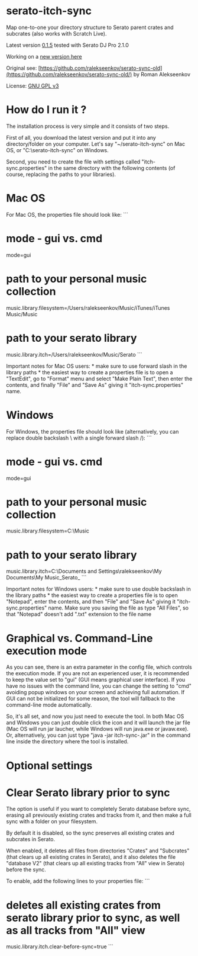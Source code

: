 # serato-itch-sync

Map one-to-one your directory structure to Serato parent crates and subcrates (also works with Scratch Live).

Latest version [0.1.5](https://github.com/sero53/serato-itch-sync/tree/master/distr/0.1.5) tested with Serato DJ Pro 2.1.0

Working on a [new version here](https://github.com/sero53/serato-sync)

Original see: [https://github.com/ralekseenkov/serato-sync-old](https://github.com/ralekseenkov/serato-sync-old/)
by Roman Alekseenkov

License: [GNU GPL v3](http://www.gnu.org/licenses/gpl.html)

# How do I run it ?
The installation process is very simple and it consists of two steps.

First of all, you download the latest version and put it into any directory/folder on your computer. Let's say "~/serato-itch-sync" on Mac OS, or "C:\serato-itch-sync" on Windows.

Second, you need to create the file with settings called "itch-sync.properties" in the same directory with the following contents (of course, replacing the paths to your libraries).

# Mac OS
For Mac OS, the properties file should look like: ```

# mode - gui vs. cmd
mode=gui

# path to your personal music collection
music.library.filesystem=/Users/ralekseenkov/Music/iTunes/iTunes Music/Music

# path to your serato library
music.library.itch=/Users/ralekseenkov/Music/Serato ```

Important notes for Mac OS users: * make sure to use forward slash in the library paths * the easiest way to create a properties file is to open a "TextEdit", go to "Format" menu and select "Make Plain Text", then enter the contents, and finally "File" and "Save As" giving it "itch-sync.properties" name.

# Windows
For Windows, the properties file should look like (alternatively, you can replace double backslash \\ with a single forward slash /): ```

# mode - gui vs. cmd
mode=gui

# path to your personal music collection
music.library.filesystem=C:\Music

# path to your serato library
music.library.itch=C:\Documents and Settings\ralekseenkov\My Documents\My Music\_Serato_ ```

Important notes for Windows users: * make sure to use double backslash in the library paths * the easiest way to create a properties file is to open "Notepad", enter the contents, and then "File" and "Save As" giving it "itch-sync.properties" name. Make sure you saving the file as type "All﻿ Files", so that "Notepad" doesn't add ".txt" extension to the file name

# Graphical vs. Command-Line execution mode
As you can see, there is an extra parameter in the config file, which controls the execution mode. If you are not an experienced user, it is recommended to keep the value set to "gui" (GUI means graphical user interface). If you have no issues with the command line, you can change the setting to "cmd" avoiding popup windows on your screen and achieving full automation. If GUI can not be initialized for some reason, the tool will fallback to the command-line mode automatically.

So, it's all set, and now you just need to execute the tool. In both Mac OS and Windows you can just double click the icon and it will launch the jar file (Mac OS will run jar laucher, while Windows will run java.exe or javaw.exe). Or, alternatively, you can just type "java -jar itch-sync-<version>.jar" in the command line inside the directory where the tool is installed.

# Optional settings
# Clear Serato library prior to sync
The option is useful if you want to completely Serato database before sync, erasing all previously existing crates and tracks from it, and then make a full sync with a folder on your filesystem.

By default it is disabled, so the sync preserves all existing crates and subcrates in Serato.

When enabled, it deletes all files from directories "Crates" and "Subcrates" (that clears up all existing crates in Serato), and it also deletes the file "database V2" (that clears up all existing tracks from "All" view in Serato) before the sync.

To enable, add the following lines to your properties file: ```

# deletes all existing crates from serato library prior to sync, as well as all tracks from "All" view
music.library.itch.clear-before-sync=true ```
